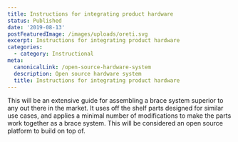 ```yaml
---
title: Instructions for integrating product hardware
status: Published
date: '2019-08-13'
postFeaturedImage: /images/uploads/oreti.svg
excerpt: Instructions for integrating product hardware
categories:
  - category: Instructional
meta:
  canonicalLink: /open-source-hardware-system
  description: Open source hardware system
  title: Instructions for integrating product hardware
---
```

This will be an extensive guide for assembling a brace system superior to any out there in the market. It uses off the shelf parts designed for similar use cases, and applies a minimal number of modifications to make the parts work together as a brace system. This will be considered an open source platform to build on top of.

